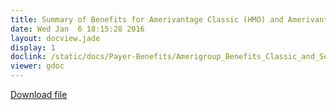```yaml
---
title: Summary of Benefits for Amerivantage Classic (HMO) and Amerivantage Select (HMO)
date: Wed Jan  6 18:15:28 2016
layout: docview.jade
display: 1
doclink: /static/docs/Payer-Benefits/Amerigroup_Benefits_Classic_and_Select_2016.pdf
viewer: gdoc
---
```


[Download file](/static/docs/Payer-Benefits/Amerigroup_Benefits_Classic_and_Select_2016.pdf)
